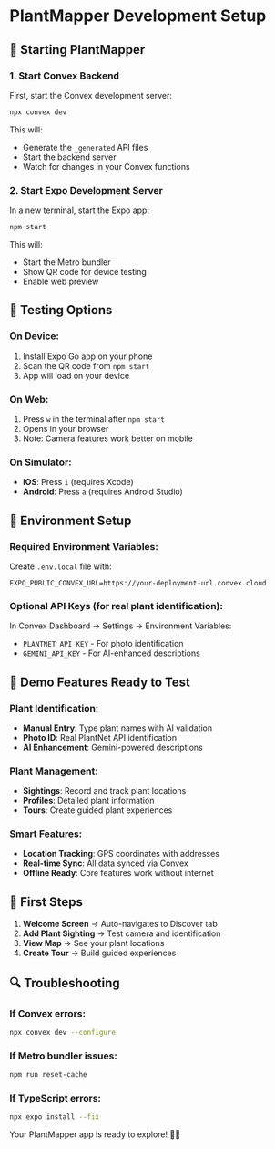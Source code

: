 # PlantMapper Development Setup

## 🚀 Starting PlantMapper

### 1. Start Convex Backend
First, start the Convex development server:
```bash
npx convex dev
```

This will:
- Generate the `_generated` API files
- Start the backend server
- Watch for changes in your Convex functions

### 2. Start Expo Development Server
In a new terminal, start the Expo app:
```bash
npm start
```

This will:
- Start the Metro bundler
- Show QR code for device testing
- Enable web preview

## 📱 Testing Options

### On Device:
1. Install Expo Go app on your phone
2. Scan the QR code from `npm start`
3. App will load on your device

### On Web:
1. Press `w` in the terminal after `npm start`
2. Opens in your browser
3. Note: Camera features work better on mobile

### On Simulator:
- **iOS**: Press `i` (requires Xcode)
- **Android**: Press `a` (requires Android Studio)

## 🔧 Environment Setup

### Required Environment Variables:
Create `.env.local` file with:
```env
EXPO_PUBLIC_CONVEX_URL=https://your-deployment-url.convex.cloud
```

### Optional API Keys (for real plant identification):
In Convex Dashboard → Settings → Environment Variables:
- `PLANTNET_API_KEY` - For photo identification
- `GEMINI_API_KEY` - For AI-enhanced descriptions

## 🌱 Demo Features Ready to Test

### Plant Identification:
- **Manual Entry**: Type plant names with AI validation
- **Photo ID**: Real PlantNet API identification
- **AI Enhancement**: Gemini-powered descriptions

### Plant Management:
- **Sightings**: Record and track plant locations
- **Profiles**: Detailed plant information
- **Tours**: Create guided plant experiences

### Smart Features:
- **Location Tracking**: GPS coordinates with addresses
- **Real-time Sync**: All data synced via Convex
- **Offline Ready**: Core features work without internet

## 🎯 First Steps

1. **Welcome Screen** → Auto-navigates to Discover tab
2. **Add Plant Sighting** → Test camera and identification
3. **View Map** → See your plant locations
4. **Create Tour** → Build guided experiences

## 🔍 Troubleshooting

### If Convex errors:
```bash
npx convex dev --configure
```

### If Metro bundler issues:
```bash
npm run reset-cache
```

### If TypeScript errors:
```bash
npx expo install --fix
```

Your PlantMapper app is ready to explore! 🌿✨